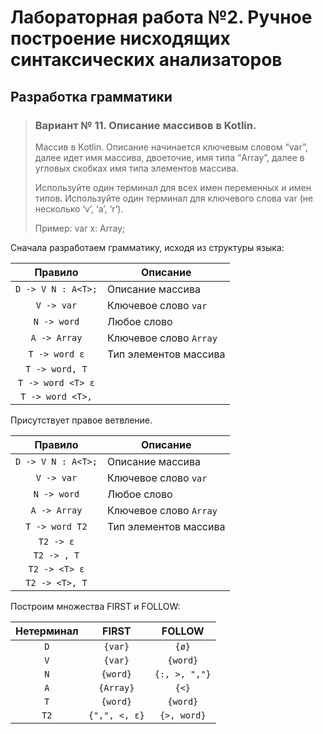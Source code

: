 # Лабораторная работа №2. Ручное построение нисходящих синтаксических анализаторов

## Разработка грамматики

> ### Вариант № 11. Описание массивов в Kotlin.
> Массив в Kotlin. Описание начинается ключевым словом “var”, далее
> идет имя массива, двоеточие, имя типа “Array”, далее в угловых скобках
> имя типа элементов массива.
>
> Используйте один терминал для всех имен переменных и имен типов.
> Используйте один терминал для ключевого слова var (не несколько ‘v’, ‘a’, ‘r’).
>
> Пример: var x: Array<Int>;

Сначала разработаем грамматику, исходя из структуры языка:

| Правило             | Описание                   |
|:-------------------:|----------------------------|
| `D -> V N : A<T>;`  | Описание массива           |
| `V -> var`          | Ключевое слово `var`       |
| `N -> word`         | Любое слово                |
| `A -> Array`        | Ключевое слово `Array`     |
| `T -> word ε`       | Тип элементов массива      |
| `T -> word, T`      |                            |
| `T -> word <T> ε`   |                            |
| `T -> word <T>,`    |                            |

Присутствует правое ветвление.

| Правило             | Описание                   |
|:-------------------:|----------------------------|
| `D -> V N : A<T>;`  | Описание массива           |
| `V -> var`          | Ключевое слово `var`       |
| `N -> word`         | Любое слово                |
| `A -> Array`        | Ключевое слово `Array`     |
| `T -> word T2`      | Тип элементов массива      |
| `T2 -> ε`           |                            |
| `T2 -> , T`         |                            |
| `T2 -> <T> ε`       |                            | 
| `T2 -> <T>, T`      |                            |


Построим множества FIRST и FOLLOW:

| Нетерминал | FIRST              | FOLLOW           |
|:----------:|:------------------:|:----------------:|
| `D`        | `{var}`            | `{ø}`            |
| `V`        | `{var}`            | `{word}`         |
| `N`        | `{word}`           | `{:, >, ","}`    |
| `A`        | `{Array}`          | `{<}`            |
| `T`        | `{word}`           | `{word}`         |
| `T2`       | `{",", <, ε}`      | `{>, word}`      |
